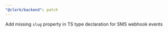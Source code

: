 ```yaml
---
"@clerk/backend": patch
---
```


Add missing `slug` property in TS type declaration for SMS webhook events
